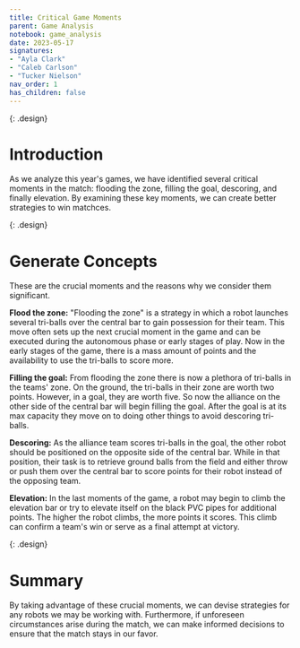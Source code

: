 ```yaml
---
title: Critical Game Moments
parent: Game Analysis
notebook: game_analysis
date: 2023-05-17
signatures:
- "Ayla Clark"
- "Caleb Carlson"
- "Tucker Nielson"
nav_order: 1
has_children: false
---
```


{: .design}
# Introduction 

As we analyze this year's games, we have identified several critical moments in the match: flooding the zone, filling the goal, descoring, and finally elevation. By examining these key moments, we can create better strategies to win matchces.

{: .design}
# Generate Concepts 

These are the crucial moments and the reasons why we consider them significant.

**Flood the zone:** "Flooding the zone" is a strategy in which a robot launches several tri-balls over the central bar to gain possession for their team. This move often sets up the next crucial moment in the game and can be executed during the autonomous phase or early stages of play. Now in the early stages of the game, there is a mass amount of points and the availability to use the tri-balls to score more.

**Filling the goal:** From flooding the zone there is now a plethora of tri-balls in the teams' zone. On the ground, the tri-balls in their zone are worth two points. However, in a goal, they are worth five. So now the alliance on the other side of the central bar will begin filling the goal. After the goal is at its max capacity they move on to doing other things to avoid descoring tri-balls.

**Descoring:** As the alliance team scores tri-balls in the goal, the other robot should be positioned on the opposite side of the central bar. While in that position, their task is to retrieve ground balls from the field and either throw or push them over the central bar to score points for their robot instead of the opposing team.

**Elevation:** In the last moments of the game, a robot may begin to climb the elevation bar or try to elevate itself on the black PVC pipes for additional points. The higher the robot climbs, the more points it scores. This climb can confirm a team's win or serve as a final attempt at victory.

{: .design}
# Summary

By taking advantage of these crucial moments, we can devise strategies for any robots we may be working with. Furthermore, if unforeseen circumstances arise during the match, we can make informed decisions to ensure that the match stays in our favor.